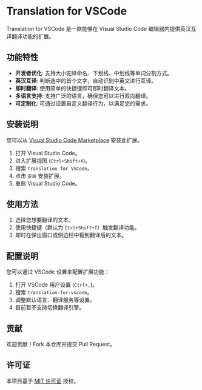 # Translation for VSCode
Translation for VSCode 是一款能够在 Visual Studio Code 编辑器内提供英汉互译翻译功能的扩展。

## 功能特性

- **开发者优化**: 支持大小驼峰命名、下划线、中划线等单词分割方式。
- **英汉互译**: 判断选中的首个文字，自动识别中英文进行互译。
- **即时翻译**: 使用简单的快捷键即可即时翻译文本。
- **多语言支持**: 支持广泛的语言，确保您可以进行双向翻译。
- **可定制化**: 可通过设置自定义翻译行为，以满足您的需求。

## 安装说明

您可以从 [Visual Studio Code Marketplace](https://marketplace.visualstudio.com/items?itemName=jyun.translation-for-vscode) 安装此扩展。

1. 打开 Visual Studio Code。
2. 进入扩展视图 (`Ctrl+Shift+X`)。
3. 搜索 `Translation for VSCode`。
4. 点击 `安装` 安装扩展。
5. 重启 Visual Studio Code。

## 使用方法

1. 选择您想要翻译的文本。
2. 使用快捷键（默认为 `Ctrl+Shift+T`）触发翻译功能。
3. 即时在弹出窗口或侧边栏中看到翻译后的文本。

## 配置说明

您可以通过 VSCode 设置来配置扩展功能：

1. 打开 VSCode 用户设置 (`Ctrl+,`)。
2. 搜索 `translation-for-vscode`。
3. 调整默认语言、翻译服务等设置。
4. 目前暂不支持切换翻译引擎。

## 贡献

欢迎贡献！Fork 本仓库并提交 Pull Request。

## 许可证

本项目基于 [MIT 许可证](LICENSE.md) 授权。
